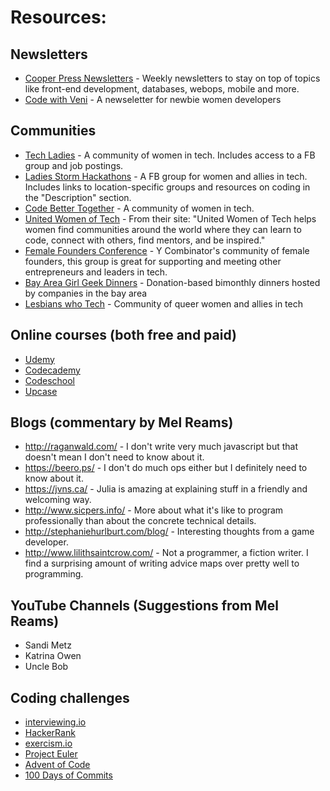 # Resources: 

## Newsletters
- [Cooper Press Newsletters](https://cooperpress.com/publications/) - Weekly newsletters to stay on top of topics like front-end development, databases, webops, mobile and more.
- [Code with Veni](http://codewithveni.com/) - A newseletter for newbie women developers

## Communities
- [Tech Ladies](https://www.hiretechladies.com/) - A community of women in tech. Includes access to a FB group and job postings.
- [Ladies Storm Hackathons](https://www.facebook.com/groups/LadiesStormHackathons/) - A FB group for women and allies in tech. Includes links to location-specific groups and resources on coding in the "Description" section.
- [Code Better Together](http://www.codebettertogether.com/) - A community of women in tech.
- [United Women of Tech](http://unitedwomenoftech.com/) - From their site: "United Women of Tech helps women find communities around the world where they can learn to code, connect with others, find mentors, and be inspired."
- [Female Founders Conference](https://www.facebook.com/groups/femalefoundersconference/) - Y Combinator's community of female founders, this group is great for supporting and meeting other entrepreneurs and leaders in tech.
- [Bay Area Girl Geek Dinners](http://bayareagirlgeekdinners.com/) - Donation-based bimonthly dinners hosted by companies in the bay area
- [Lesbians who Tech](http://lesbianswhotech.org/) - Community of queer women and allies in tech

## Online courses (both free and paid)
- [Udemy](https://www.udemy.com/)
- [Codecademy](https://www.codecademy.com)
- [Codeschool](https://www.codeschool.com)
- [Upcase](https://thoughtbot.com/upcase/sign_in)

## Blogs (commentary by Mel Reams)
- http://raganwald.com/ - I don't write very much javascript but that doesn't mean I don't need to know about it.
- https://beero.ps/ - I don't do much ops either but I definitely need to know about it.
- https://jvns.ca/ - Julia is amazing at explaining stuff in a friendly and welcoming way.
- http://www.sicpers.info/ - More about what it's like to program professionally than about the concrete technical details.
- http://stephaniehurlburt.com/blog/ - Interesting thoughts from a game developer.
- http://www.lilithsaintcrow.com/ - Not a programmer, a fiction writer. I find a surprising amount of writing advice maps over pretty well to programming.

## YouTube Channels (Suggestions from Mel Reams)
- Sandi Metz
- Katrina Owen
- Uncle Bob
              
## Coding challenges
- [interviewing.io](https://interviewing.io/)
- [HackerRank](https://www.hackerrank.com/)
- [exercism.io](exercism.io)
- [Project Euler](https://projecteuler.net/)
- [Advent of Code](http://adventofcode.com/)
- [100 Days of Commits](https://100daysofcommits.github.io/)
